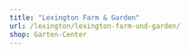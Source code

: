 ```yaml
---
title: "Lexington Farm & Garden"
url: /lexington/lexington-farm-und-garden/
shop: Garten-Center
---
```

